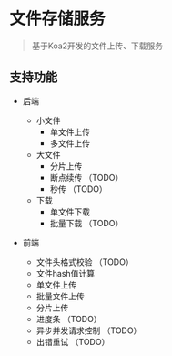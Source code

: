 # 文件存储服务
> 基于Koa2开发的文件上传、下载服务

## 支持功能
- 后端
    - 小文件
        - 单文件上传
        - 多文件上传
    - 大文件
        - 分片上传
        - 断点续传 （TODO）
        - 秒传 （TODO）
    - 下载
        - 单文件下载
        - 批量下载 （TODO）

- 前端
    - 文件头格式校验 （TODO）
    - 文件hash值计算
    - 单文件上传
    - 批量文件上传
    - 分片上传
    - 进度条 （TODO）
    - 异步并发请求控制 （TODO）
    - 出错重试 （TODO）